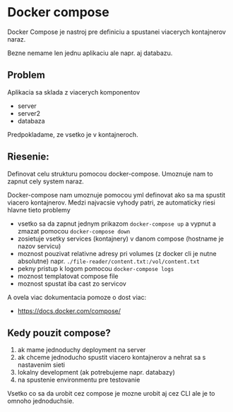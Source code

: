 # Docker compose

Docker Compose je nastroj pre definiciu a spustanei viacerych kontajnerov naraz.

Bezne nemame len jednu aplikaciu ale napr. aj databazu.

## Problem

Aplikacia sa sklada z viacerych komponentov

- server
- server2
- databaza

Predpokladame, ze vsetko je v kontajneroch.

## Riesenie:
Definovat celu strukturu pomocou docker-compose. Umoznuje nam to zapnut cely system naraz.

Docker-compose nam umoznuje pomocou yml definovat ako sa ma spustit viacero kontajnerov. Medzi najvacsie vyhody patri, ze automaticky riesi hlavne tieto problemy

- vsetko sa da zapnut jednym prikazom `docker-compose up` a vypnut a zmazat pomocou `docker-compose down`
- zosietuje vsetky services (kontajnery) v danom compose (hostname je nazov servicu)
- moznost pouzivat relativne adresy pri volumes (z docker cli je nutne absolutne) napr. `./file-reader/content.txt:/vol/content.txt`
- pekny pristup k logom pomocou `docker-compose logs`
- moznost templatovat compose file
- moznost spustat iba cast zo servicov

A ovela viac dokumentacia pomoze o dost viac:
- https://docs.docker.com/compose/

## Kedy pouzit compose?
1. ak mame jednoduchy deployment na server
2. ak chceme jednoducho spustit viacero kontajnerov a nehrat sa s nastavenim sieti
3. lokalny development (ak potrebujeme napr. databazy)
4. na spustenie environmentu pre testovanie

Vsetko co sa da urobit cez compose je mozne urobit aj cez CLI ale je to omnoho jednoduchsie.
